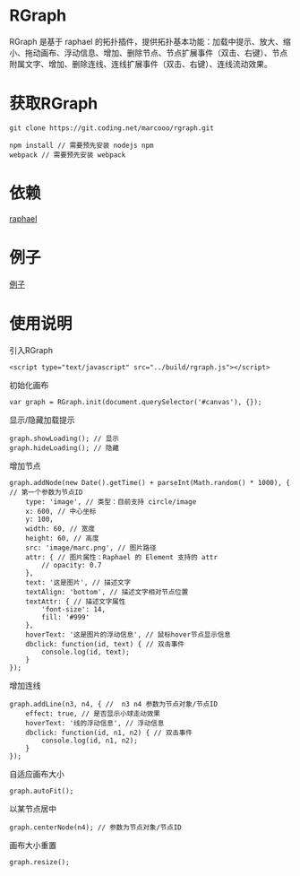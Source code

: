 # RGraph
RGraph 是基于 raphael 的拓扑插件，提供拓扑基本功能：加载中提示、放大、缩小、拖动画布、浮动信息、增加、删除节点、节点扩展事件（双击、右键）、节点附属文字、增加、删除连线、连线扩展事件（双击、右键）、连线流动效果。

# 获取RGraph
```
git clone https://git.coding.net/marcooo/rgraph.git

npm install // 需要预先安装 nodejs npm
webpack // 需要预先安装 webpack 
```

# 依赖
[raphael](https://github.com/DmitryBaranovskiy/raphael)

# 例子
[例子](http://amaml.qiniudn.com/rgraph/test/index.html)

# 使用说明

引入RGraph
```
<script type="text/javascript" src="../build/rgraph.js"></script>
```

初始化画布
```
var graph = RGraph.init(document.querySelector('#canvas'), {});
```

显示/隐藏加载提示
```
graph.showLoading(); // 显示
graph.hideLoading(); // 隐藏
```

增加节点
```
graph.addNode(new Date().getTime() + parseInt(Math.random() * 1000), { // 第一个参数为节点ID
    type: 'image', // 类型：目前支持 circle/image
    x: 600, // 中心坐标
    y: 100,
    width: 60, // 宽度
    height: 60, // 高度
    src: 'image/marc.png', // 图片路径
    attr: { // 图片属性：Raphael 的 Element 支持的 attr
        // opacity: 0.7
    },
    text: '这是图片', // 描述文字
    textAlign: 'bottom', // 描述文字相对节点位置
    textAttr: { // 描述文字属性 
        'font-size': 14,
        fill: '#999'
    },
    hoverText: '这是图片的浮动信息', // 鼠标hover节点显示信息
    dbclick: function(id, text) { // 双击事件
        console.log(id, text);
    }
});
```

增加连线
```
graph.addLine(n3, n4, { //  n3 n4 参数为节点对象/节点ID
    effect: true, // 是否显示小球走动效果
    hoverText: '线的浮动信息', // 浮动信息
    dbclick: function(id, n1, n2) { // 双击事件
        console.log(id, n1, n2);
    }
});
```

自适应画布大小
```
graph.autoFit();
```

以某节点居中
```
graph.centerNode(n4); // 参数为节点对象/节点ID
```

画布大小重置
```
graph.resize();
```
